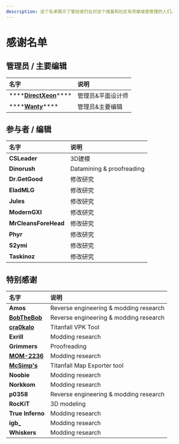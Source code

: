```yaml
---
description: 这个名单展示了曾经或仍在对这个维基和社区有贡献或是管理的人们。
---
```


# 感谢名单

## 管理员 / 主要编辑

| 名字 | 说明 |
| :--- | :--- |
| \*\*\*\*[**DirectXeon**](https://leonbenkovic.com/)\*\*\*\* | 管理员&平面设计师 |
| \*\*\*\*[**Wanty**](https://github.com/Wanty5883)\*\*\*\* | 管理员&主要编辑 |

## 参与者 / 编辑

| 名字 | 说明 |
| :--- | :--- |
| **CSLeader** | 3D建模 |
| **Dinorush** | Datamining & proofreading |
| **Dr.GetGood** | 修改研究 |
| **EladMLG** | 修改研究 |
| **Jules** | 修改研究 |
| **ModernGXI** | 修改研究 |
| **MrCleansForeHead** | 修改研究 |
| **Phyr** | 修改研究 |
| **S2ymi** | 修改研究 |
| **Taskinoz** | 修改研究 |

## 特别感谢

| 名字 | 说明 |
| :--- | :--- |
| **Amos** | Reverse engineering & modding research |
| [**BobTheBob**](https://github.com/BobTheBob9) | Reverse engineering & modding research |
| [**cra0kalo**](https://github.com/cra0kalo) | Titanfall VPK Tool |
| **Exrill** | Modding research |
| **Grimmers** | Proofreading |
| [**MOM-2236**](https://github.com/mom-2236/) | Modding research |
| [**McSimp's**](https://github.com/McSimp) | Titanfall Map Exporter tool |
| **Noobie** | Modding research |
| **Norkkom** | Modding research |
| **p0358** | Reverse engineering & modding research |
| **RocKiT** | 3D modeling |
| **True Inferno** | Modding research |
| **igb\_** | Modding research |
| **Whiskers** | Modding research |

